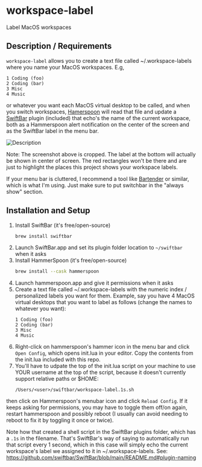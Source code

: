 # workspace-label
Label MacOS workspaces

## Description / Requirements

`workspace-label` allows you to create a text file called ~/.workspace-labels where you name your MacOS workspaces. E.g,

```
1 Coding (foo)
2 Coding (bar)
3 Misc
4 Music
```

or whatever you want each MacOS virtual desktop to be called, and when you switch workspaces, [Hamerspoon](https://www.hammerspoon.org/) will read that file and update a [SwiftBar](https://github.com/swiftbar/SwiftBar) plugin (included) that echo's the name of the current workspace, both as a Hammerspoon alert notification on the center of the screen and as the SwiftBar label in the menu bar.

![Description](https://github.com/user-attachments/assets/fc21d5dd-3bb1-4e9f-b619-6084bf5a41c9)

Note: The screenshot above is cropped. The label at the bottom will actually be shown in center of screen. The red rectangles won't be there and are just to highlight the places this project shows your workspace labels.

If your menu bar is cluttered, I recommend a tool like [Bartender](https://www.macbartender.com/) or similar, which is what I'm using. Just make sure to put switchbar in the "always show" section.

## Installation and Setup

1. Install SwiftBar (it's free/open-source)
    ```bash
    brew install swiftbar
    ```
2. Launch SwiftBar.app and set its plugin folder location to `~/swiftbar` when it asks
3. Install HammerSpoon (it's free/open-source)
    ```bash
    brew install --cask hammerspoon
    ```
4. Launch hammerspoon.app and give it permissions when it asks
5. Create a text file called ~/.workspace-labels with the numeric index / personalized labels you want for them. Example, say you have 4 MacOS virtual desktops that you want to label as follows (change the names to whatever you want):
    ```
    1 Coding (foo)
    2 Coding (bar)
    3 Misc
    4 Music
    ```
6. Right-click on hammerspoon's hammer icon in the menu bar and click `Open Config`, which opens init.lua in your editor. Copy the contents from the init.lua included with this repo.
7. You'll have to udpate the top of the init.lua script on your machine to use YOUR username at the top of the script, because it doesn't currently support relative paths or $HOME:
    ```
    /Users/<user>/swiftbar/workspace-label.1s.sh
    ```
then click on Hammerspoon's menubar icon and click `Reload Config`. If it keeps asking for permissions, you may have to toggle them off/on again, restart hammerspoon and possibly reboot (I usually can avoid needing to reboot to fix it by toggling it once or twice).

Note how that created a shell script in the SwiftBar plugins folder, which has a `.1s` in the filename. That's SwiftBar's way of saying to automatically run that script every 1 second, which in this case will simply echo the current workspace's label we assigned to it in ~/.workspace-labels. See: https://github.com/swiftbar/SwiftBar/blob/main/README.md#plugin-naming


